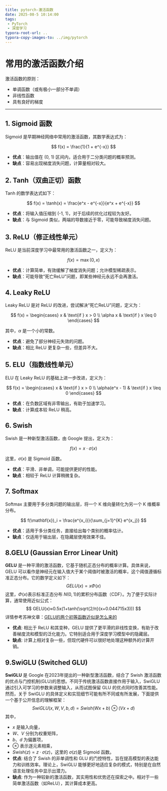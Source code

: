 ```yaml
---
title: pytorch-激活函数
date: 2025-08-5 10:14:00
tags:
 - PyTorch
 - 深度学习
typora-root-url: ..
typora-copy-images-to: ../img/pytorch
---
```




# 常用的激活函数介绍

激活函数的原则：

- 单调函数（或有极小一部分不单调）
- 非线性函数
- 具有良好的梯度

---



## 1. Sigmoid 函数

Sigmoid 是早期神经网络中常用的激活函数，其数学表达式为：


$$
f(x) = \frac{1}{1 + e^{-x}}
$$


- **优点**：输出值在 (0, 1) 区间内，适合用于二分类问题的概率预测。
- **缺点**：容易出现梯度消失问题，计算量相对较大。

## 2. Tanh（双曲正切）函数

Tanh 的数学表达式如下：


$$
 f(x) = \tanh(x) = \frac{e^x - e^{-x}}{e^x + e^{-x}} 
$$


- **优点**：将输入值压缩到 (-1, 1)，对于后续的优化过程较为友好。
- **缺点**：与 Sigmoid 类似，两端的导数接近于零，可能导致梯度消失问题。

## 3. ReLU（修正线性单元）

ReLU 是当前深度学习中最常用的激活函数之一，定义为：


$$
 f(x) = \max(0, x) 
$$


- **优点**：计算简单，有效缓解了梯度消失问题；允许模型稀疏表示。
- **缺点**：可能导致“死亡ReLU”问题，即某些神经元永远不会再激活。

## 4. Leaky ReLU

Leaky ReLU 是对 ReLU 的改进，尝试解决“死亡ReLU”问题，定义为：


$$
 f(x) = \begin{cases} 
x & \text{if } x > 0 \\
\alpha x & \text{if } x \leq 0 
\end{cases} 
$$


其中，$\alpha$ 是一个小的常数。

- **优点**：避免了部分神经元失效的问题。
- **缺点**：相比 ReLU 更复杂一些，但差异不大。

## 5. ELU（指数线性单元）

ELU 在 Leaky ReLU 的基础上进一步改进，定义为：


$$
 f(x) = \begin{cases} 
x & \text{if } x > 0 \\
\alpha(e^x - 1) & \text{if } x \leq 0 
\end{cases} 
$$


- **优点**：在负数区域有非零输出，有助于加速学习。
- **缺点**：计算成本较 ReLU 稍高。

## 6. Swish

Swish 是一种新型激活函数，由 Google 提出，定义为：


$$
 f(x) = x \cdot \sigma(x) 
$$


这里，$\sigma(x)$ 是 Sigmoid 函数。

- **优点**：平滑、非单调，可能提供更好的性能。
- **缺点**：相较于 ReLU 计算稍微复杂。

## 7. Softmax

Softmax 主要用于多分类问题的输出层，将一个 K 维向量转化为另一个 K 维概率分布。


$$
f(\mathbf{x})_i = \frac{e^{x_i}}{\sum_{j=1}^{K} e^{x_j}}
$$


- **优点**：适用于多分类任务，直接给出每个类别的概率估计。
- **缺点**：仅适用于输出层，在隐藏层使用效果不佳。

## 8.GELU (Gaussian Error Linear Unit)

**GELU** 是一种平滑的激活函数，它基于随机正态分布的概率计算。具体来说，GELU 可以看作是神经元在输入值大于某个阈值时被激活的概率，这个阈值遵循标准正态分布。它的数学定义如下：
$$
GELU(x)=xΦ(x)
$$
这里，$Φ(x)$表示标准正态分布 $N(0,1)$的累积分布函数（CDF）。为了便于实际计算，通常使用近似公式：
$$
GELU(x)≈0.5x(1+tanh⁡(\sqrt{2/π}(x+0.044715x3)))
$$
详情参考苏神文章：[GELU的两个初等函数近似是怎么来的 ](https://kexue.fm/archives/7309)

- **优点**: 相比于 ReLU 和其变种，GELU 提供了更平滑的非线性变换，有助于改善梯度流和模型的泛化能力。它特别适合用于深度学习模型中的隐藏层。
- **缺点**: 计算上相对复杂一些，但现代硬件可以很好地处理这种额外的计算开销。

## 9.SwiGLU (Switched GLU)

**SwiGLU** 是 Google 在2023年提出的一种新型激活函数，结合了 Swish 激活函数的优点与门控机制(GLU)的思想。不同于传统激活函数直接作用于输入，SwiGLU 通过引入可学习的参数来调整输入，从而试图保留 GLU 的优点同时改善其性能。然而，关于 SwiGLU 的具体定义和实现细节可能有所不同或有所发展，下面提供一个基于公开信息的理解框架：
$$
SwiGLU(x,W,V,b,d)=Swish(Wx+b)⊗(Vx+d)
$$
其中，

- $x$ 是输入向量，
- $W$、$V$ 分别为权重矩阵，
- $b$、$d$ 为偏置项，
- $⊗$ 表示逐元素相乘，
- $Swish(z)=z⋅σ(z)$，这里的 $σ(z)$是 Sigmoid 函数。
- **优点**: 结合了 Swish 的非单调性和 GLU 的门控特性，旨在提高模型的表达能力和训练效率。理论上，SwiGLU 能够更好地适应复杂的模式，特别是在自然语言处理任务中显示出潜力。
- **缺点**: 作为一种较新的激活函数，其实用性和优势还在探索之中。相对于一些简单激活函数（如ReLU），其计算成本更高。
